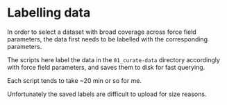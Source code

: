 # Labelling data

In order to select a dataset with broad coverage across force field parameters, the data first needs to be labelled with the corresponding parameters.

The scripts here label the data in the `01_curate-data` directory accordingly with force field parameters, and saves them to disk for fast querying.

Each script tends to take ~20 min or so for me.

Unfortunately the saved labels are difficult to upload for size reasons.